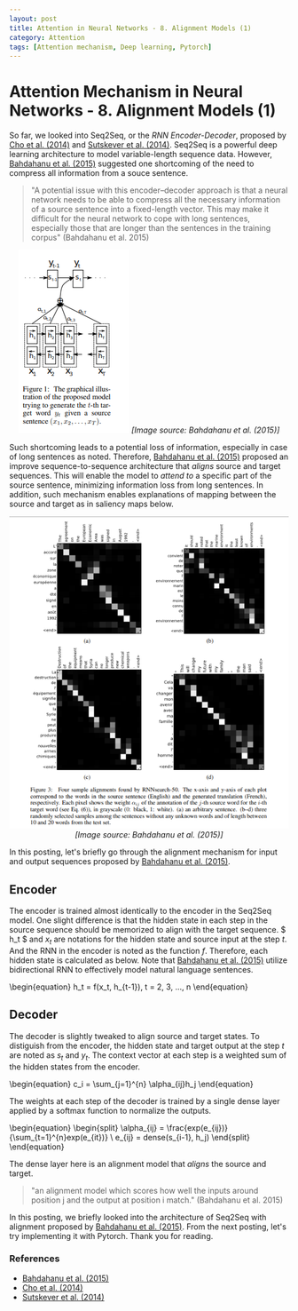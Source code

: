 ```yaml
---
layout: post
title: Attention in Neural Networks - 8. Alignment Models (1)
category: Attention
tags: [Attention mechanism, Deep learning, Pytorch]
---
```


# Attention Mechanism in Neural Networks - 8. Alignment Models (1)

So far, we looked into Seq2Seq, or the *RNN Encoder-Decoder*, proposed by [Cho et al. (2014)](http://emnlp2014.org/papers/pdf/EMNLP2014179.pdf) and [Sutskever et al. (2014)](https://papers.nips.cc/paper/5346-sequence-to-sequence-learning-with-neural-networks.pdf). Seq2Seq is a powerful deep learning architecture to model variable-length sequence data. However, [Bahdahanu et al. (2015)](https://arxiv.org/pdf/1409.0473.pdf) suggested one shortcoming of the need to compress all information from a souce sentence. 

> "A potential issue with this encoder–decoder approach is that a neural network needs to be able to compress all the necessary information of a source sentence into a fixed-length vector. This may make it difficult for the neural network to cope with long sentences, especially those that are longer than the sentences in the training corpus" (Bahdahanu et al. 2015) 

<p align = "center">
<img src ="/data/images/2020-03-05/0.PNG" width = "200px"/>
<i>[Image source: Bahdahanu et al. (2015)]</i>
</p>

Such shortcoming leads to a potential loss of information, especially in case of long sentences as noted. Therefore, [Bahdahanu et al. (2015)](https://arxiv.org/pdf/1409.0473.pdf) proposed an improve sequence-to-sequence architecture that *aligns* source and target sequences. This will enable the model to *attend to* a specific part of the source sentence, minimizing information loss from long sentences. In addition, such mechanism enables explanations of mapping between the source and target as in saliency maps below.


<p align = "center">
<img src ="/data/images/2020-03-05/1.PNG" width = "600px"/>
<i>[Image source: Bahdahanu et al. (2015)]</i>
</p>


In this posting, let's briefly go through the alignment mechanism for input and output sequences proposed by [Bahdahanu et al. (2015)](https://arxiv.org/pdf/1409.0473.pdf).

## Encoder

The encoder is trained almost identically to the encoder in the Seq2Seq model. One slight difference is that the hidden state in each step in the source sequence should be memorized to align with the target sequence. $ h_t $ and $x_t$ are notations for the hidden state and source input at the step $t$. And the RNN in the encoder is noted as the function $f$. Therefore, each hidden state is calculated as below. Note that [Bahdahanu et al. (2015)](https://arxiv.org/pdf/1409.0473.pdf) utilize bidirectional RNN to effectively model natural language sentences.

\begin{equation}
h_t = f(x_t, h_{t-1}), t = 2, 3, ..., n
\end{equation}

## Decoder

The decoder is slightly tweaked to align source and target states. To distiguish from the encoder, the hidden state and target output at the step $t$ are noted as $s_t$ and $y_t$. The context vector at each step is a weighted sum of the hidden states from the encoder.

\begin{equation}
c_i = \sum_{j=1}^{n} \alpha_{ij}h_j
\end{equation}

The weights at each step of the decoder is trained by a single dense layer applied by a softmax function to normalize the outputs.

\begin{equation}
\begin{split}
\alpha_{ij} = \frac{exp(e_{ij})}{\sum_{t=1}^{n}exp(e_{it})} \\
e_{ij} = dense(s_{i-1}, h_j)
\end{split}
\end{equation}

The dense layer here is an alignment model that *aligns* the source and target.

> "an alignment model which scores how well the inputs around position j and the output at position i match." (Bahdahanu et al. 2015)


In this posting, we briefly looked into the architecture of Seq2Seq with alignment proposed by [Bahdahanu et al. (2015)](https://arxiv.org/pdf/1409.0473.pdf). From the next posting, let's try implementing it with Pytorch. Thank you for reading.


### References

- [Bahdahanu et al. (2015)](https://arxiv.org/pdf/1409.0473.pdf)
- [Cho et al. (2014)](http://emnlp2014.org/papers/pdf/EMNLP2014179.pdf)
- [Sutskever et al. (2014)](https://papers.nips.cc/paper/5346-sequence-to-sequence-learning-with-neural-networks.pdf)

